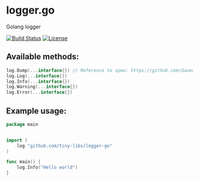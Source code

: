 # logger.go
Golang logger

[![Build Status](https://travis-ci.org/tiny-libs/logger-go.svg?branch=master)](https://travis-ci.org/tiny-libs/logger-go)
[![License](https://img.shields.io/npm/l/tiny-require.svg)](http://opensource.org/licenses/MIT)

## Available methods:
```go
log.Dump(...interface{}) // Reference to spew: https://github.com/davecgh/go-spew
log.Log(...interface{})
log.Info(...interface{})
log.Warning(...interface{})
log.Error(...interface{})
```

## Example usage:
```go
package main


import (
	log "github.com/tiny-libs/logger-go"
)

func main() {
	log.Info("Hello world")
}
```